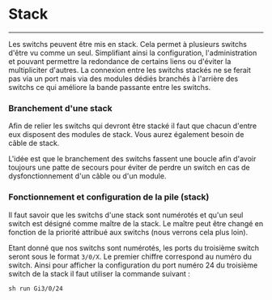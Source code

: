 # Stack

---

Les switchs peuvent être mis en stack. Cela permet à plusieurs switchs d'être vu comme un seul. Simplifiant ainsi la configuration, l'administration et pouvant permettre la redondance de certains liens ou d'éviter la multipliciter d'autres. La connexion entre les switchs stackés ne se ferait pas via un port mais via des modules dédiés branchés à l'arrière des switchs ce qui améliore la bande passante entre les switchs.

### Branchement d'une stack

Afin de relier les switchs qui devront être stacké il faut que chacun d'entre eux disposent des modules de stack. Vous aurez également besoin de câble de stack.

L'idée est que le branchement des switchs fassent une boucle afin d'avoir toujours une patte de secours pour éviter de perdre un switch en cas de dysfonctionnement d'un câble ou d'un module.

### Fonctionnement et configuration de la pile (stack)

Il faut savoir que les switchs d'une stack sont numérotés et qu'un seul switch est désigné comme maître de la stack.
Le maître peut être changé en fonction de la priorité attribué aux switchs (nous verrons cela plus loin).

Etant donné que nos switchs sont numérotés, les ports du troisième switch seront sous le format ``3/0/X``. Le premier chiffre correspond au numéro du switch.
Ainsi pour afficher la configuration du port numéro 24 du troisième switch de la stack il faut utiliser la commande suivant :

```
sh run Gi3/0/24
```